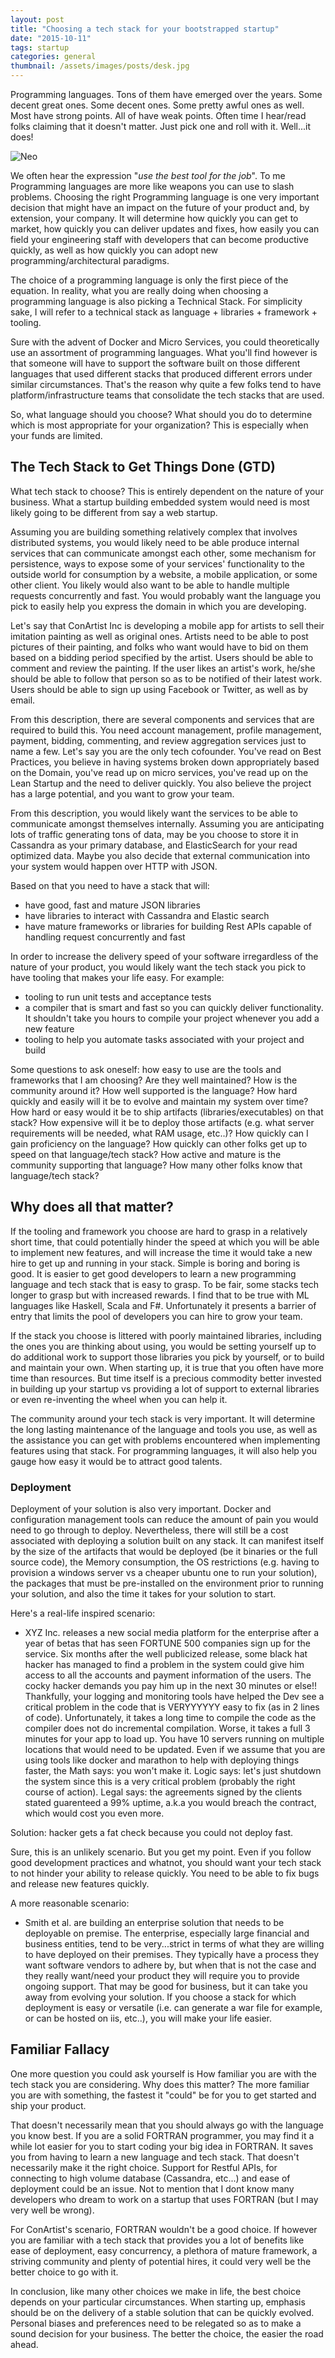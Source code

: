 ```yaml
---
layout: post
title: "Choosing a tech stack for your bootstrapped startup"
date: "2015-10-11"
tags: startup
categories: general
thumbnail: /assets/images/posts/desk.jpg
---
```


Programming languages. Tons of them have emerged over the years. Some decent great ones. Some decent ones. Some pretty awful ones as well. Most have strong points. All of have weak points. Often time I hear/read folks claiming that it doesn't matter. Just pick one and roll with it. Well...it does!

<img class="image" src="http://cdn.meme.am/instances/57812573.jpg" align="middle" alt="Neo"/>

We often hear the expression "*use the best tool for the job*". To me Programming languages are more like weapons you can use to slash problems. Choosing the right Programming language is one very important decision that might have an impact on the future of your product and, by extension, your company. It will determine how quickly you can get to market, how quickly you can deliver updates and fixes, how easily you can field your engineering staff with developers that can become productive quickly, as well as how quickly you can adopt new programming/architectural paradigms.

The choice of a programming language is only the first piece of the equation. In reality, what you are really doing when choosing a programming language is also picking a Technical Stack. For simplicity sake, I will refer to a technical stack as language + libraries + framework + tooling.

Sure with the advent of Docker and Micro Services, you could theoretically use an assortment of programming languages. What you'll find however is that someone will have to support the software built on those different languages that used different stacks that produced different errors under similar circumstances. That's the reason why quite a few folks tend to have platform/infrastructure teams that consolidate the tech stacks that are used.

So, what language should you choose? What should you do to determine which is most appropriate for your organization? This is especially when your funds are limited.

## The Tech Stack to Get Things Done (GTD)
What tech stack to choose? This is entirely dependent on the nature of your business. What a startup building embedded system would need is most likely going to be different from say a web startup.

Assuming you are building something relatively complex that involves distributed systems, you would likely need to be able produce internal services that can communicate amongst each other, some mechanism for persistence, ways to expose some of your services' functionality to the outside world for consumption by a website, a mobile application, or some other client. You likely would also want to be able to handle multiple requests concurrently and fast. You would probably want the language you pick to easily help you express the domain in which you are developing.

Let's say that ConArtist Inc is developing a mobile app for artists to sell their imitation painting as well as original ones. Artists need to be able to post pictures of their painting, and folks who want would have to bid on them based on a bidding period specified by the artist. Users should be able to comment and review the painting. If the user likes an artist's work, he/she should be able to follow that person so as to be notified of their latest work. Users should be able to sign up using Facebook or Twitter, as well as by email.

From this description, there are several components and services that are required to build this. You need account management, profile management, payment, bidding, commenting, and review aggregation services just to name a few. Let's say you are the only tech cofounder. You've read on Best Practices, you believe in having systems broken down appropriately based on the Domain, you've read up on micro services, you've read up on the Lean Startup and the need to deliver quickly. You also believe the project has a large potential, and you want to grow your team.

From this description, you would likely want the services to be able to communicate amongst themselves internally. Assuming you are anticipating lots of traffic generating tons of data, may be you choose to store it in Cassandra as your primary database, and ElasticSearch for your read optimized data. Maybe you also decide that external communication into your system would happen over HTTP with JSON.

Based on that you need to have a stack that will:
* have good, fast and mature JSON libraries
* have libraries to interact with Cassandra and Elastic search
* have mature frameworks or libraries for building Rest APIs capable of handling request concurrently and fast

In order to increase the delivery speed of your software irregardless of the nature of your product, you would likely want the tech stack you pick to have tooling that makes your life easy. For example:
- tooling to run unit tests and acceptance tests
- a compiler that is smart and fast so you can quickly deliver functionality. It shouldn't take you hours to compile your project whenever you add a new feature
- tooling to help you automate tasks associated with your project and build

Some questions to ask oneself: how easy to use are the tools and frameworks that I am choosing? Are they well maintained? How is the community around it? How well supported is the language? How hard quickly and easily will it be to evolve and maintain my system over time? How hard or easy would it be to ship artifacts (libraries/executables) on that stack? How expensive will it be to deploy those artifacts (e.g. what server requirements will be needed, what RAM usage, etc..)? How quickly can I gain proficiency on the language? How quickly can other folks get up to speed on that language/tech stack? How active and mature is the community supporting that language? How many other folks know that language/tech stack?

## Why does all that matter?
If the tooling and framework you choose are hard to grasp in a relatively short time, that could potentially hinder the speed at which you will be able to implement new features, and will increase the time it would take a new hire to get up and running in your stack. Simple is boring and boring is good. It is easier to get good developers to learn a new programming language and tech stack that is easy to grasp.
To be fair, some stacks tech longer to grasp but with increased rewards. I find that to be true with ML languages like Haskell, Scala and F#. Unfortunately it presents a barrier of entry that limits the pool of developers you can hire to grow your team.

If the stack you choose is littered with poorly maintained libraries, including the ones you are thinking about using, you would be setting yourself up to do additional work to support those libraries you pick by yourself, or to build and maintain your own. When starting up, it is true that you often have more time than resources. But time itself is a precious commodity better invested in building up your startup vs providing a lot of support to external libraries or even re-inventing the wheel when you can help it.

The community around your tech stack is very important. It will determine the long lasting maintenance of the language and tools you use, as well as the assistance you can get with problems encountered when implementing features using that stack. For programming languages, it will also help you gauge how easy it would be to attract good talents.

### Deployment
Deployment of your solution is also very important. Docker and configuration management tools can reduce the amount of pain you would need to go through to deploy. Nevertheless, there will still be a cost associated with deploying a solution built on any stack. It can manifest itself by the size of the artifacts that would be deployed (be it binaries or the full source code), the Memory consumption, the OS restrictions (e.g. having to provision a windows server vs a cheaper ubuntu one to run your solution), the packages that must be pre-installed on the environment prior to running your solution, and also the time it takes for your solution to start.  

Here's a real-life inspired scenario:
- XYZ Inc. releases a new social media platform for the enterprise after a year of betas that has seen FORTUNE 500 companies sign up for the service. Six months after the well publicized release, some black hat hacker has managed to find a problem in the system could give him access to all the accounts and payment information of the users. The cocky hacker demands you pay him up in the next 30 minutes or else!! Thankfully, your logging and monitoring tools have helped the Dev see a critical problem in the code that is VERYYYYYY easy to fix (as in 2 lines of code). Unfortunately, it takes a long time to compile the code as the compiler does not do incremental compilation. Worse, it takes a full 3 minutes for your app to load up. You have 10 servers running on multiple locations that would need to be updated. Even if we assume that you are using tools like docker and marathon to help with deploying things faster, the Math says: you won't make it. Logic says: let's just shutdown the system since this is a very critical problem (probably the right course of action). Legal says: the agreements signed by the clients stated guarenteed a 99% uptime, a.k.a you would breach the contract, which would cost you even more.

Solution: hacker gets a fat check because you could not deploy fast.

Sure, this is an unlikely scenario. But you get my point. Even if you follow good development practices and whatnot, you should want your tech stack to not hinder your ability to release quickly. You need to be able to fix bugs and release new features quickly.

A more reasonable scenario:
- Smith et al. are building an enterprise solution that needs to be deployable on premise. The enterprise, especially large financial and business entities, tend to be very...strict in terms of what they are willing to have deployed on their premises. They typically have a process they want software vendors to adhere by, but when that is not the case and they really want/need your product they will require you to provide ongoing support. That may be good for business, but it can take you away from evolving your solution. If you choose a stack for which deployment is easy or versatile (i.e. can generate a war file for example, or can be hosted on iis, etc..), you will make your life easier.

## Familiar Fallacy
One more question you could ask yourself is How familiar you are with the tech stack you are considering. Why does this matter? The more familiar you are with something, the fastest it "could" be for you to get started and ship your product.

That doesn't necessarily mean that you should always go with the language you know best. If you are a solid FORTRAN programmer, you may find it a while lot easier for you to start coding your big idea in FORTRAN. It saves you from having to learn a new language and tech stack. That doesn't necessarily make it the right choice. Support for Restful APIs, for connecting to high volume database (Cassandra, etc...) and ease of deployment could be an issue. Not to mention that I dont know many developers who dream to work on a startup that uses FORTRAN (but I may very well be wrong).

For ConArtist's scenario, FORTRAN wouldn't be a good choice. If however you are familiar with a tech stack that provides you a lot of benefits like ease of deployment, easy concurrency, a plethora of mature framework, a striving community and plenty of potential hires, it could very well be the better choice to go with it.

In conclusion, like many other choices we make in life, the best choice depends on your particular circumstances. When starting up, emphasis should be on the delivery of a stable solution that can be quickly evolved. Personal biases and preferences need to be relegated so as to make a sound decision for your business. The better the choice, the easier the road ahead.
